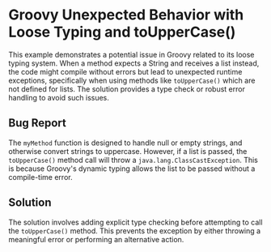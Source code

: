 # Groovy Unexpected Behavior with Loose Typing and toUpperCase()

This example demonstrates a potential issue in Groovy related to its loose typing system.  When a method expects a String and receives a list instead, the code might compile without errors but lead to unexpected runtime exceptions, specifically when using methods like `toUpperCase()` which are not defined for lists.  The solution provides a type check or robust error handling to avoid such issues.

## Bug Report

The `myMethod` function is designed to handle null or empty strings, and otherwise convert strings to uppercase.  However, if a list is passed, the `toUpperCase()` method call will throw a `java.lang.ClassCastException`.  This is because Groovy's dynamic typing allows the list to be passed without a compile-time error.

## Solution

The solution involves adding explicit type checking before attempting to call the `toUpperCase()` method. This prevents the exception by either throwing a meaningful error or performing an alternative action.
